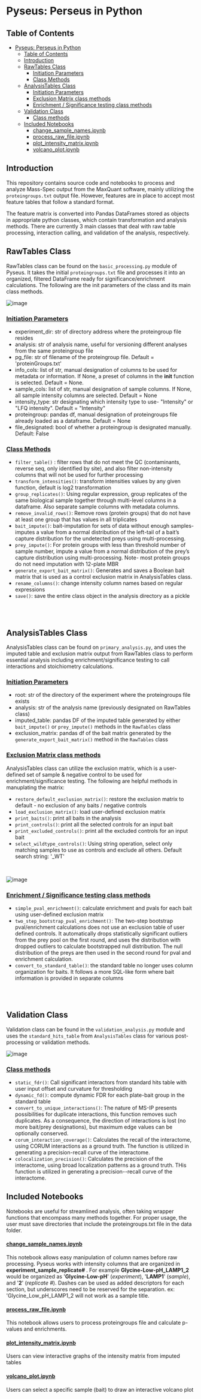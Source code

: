 # Pyseus: Perseus in Python

## Table of Contents

- [Pyseus: Perseus in Python](#pyseus-perseus-in-python)
  - [Table of Contents](#table-of-contents)
  - [Introduction](#introduction)
  - [RawTables Class](#rawtables-class)
    - [<u>Initiation Parameters</u>](#uinitiation-parametersu)
    - [<u>Class Methods</u>](#uclass-methodsu)
  - [AnalysisTables Class](#analysistables-class)
    - [<u>Initiation Parameters</u>](#uinitiation-parametersu-1)
    - [<u>Exclusion Matrix class methods</u>](#uexclusion-matrix-class-methodsu)
    - [<u>Enrichment / Significance testing class methods</u>](#uenrichment--significance-testing-class-methodsu)
  - [Validation Class](#validation-class)
    - [<u>Class methods</u>](#uclass-methodsu-1)
  - [Included Notebooks](#included-notebooks)
      - [<u>change_sample_names.ipynb</u>](#uchange_sample_namesipynbu)
      - [<u>process_raw_file.ipynb</u>](#uprocess_raw_fileipynbu)
      - [<u>plot_intensity_matrix.ipynb</u>](#uplot_intensity_matrixipynbu)
      - [<u>volcano_plot.ipynb</u>](#uvolcano_plotipynbu)



## Introduction

This repository contains source code and notebooks to process and analyze Mass-Spec output from the MaxQuant software, mainly utilizing the ```proteingroups.txt``` output file. However, features are in place to accept most feature tables that follow a standard format.

The feature matrix is converted into Pandas DataFrames stored as objects in appropriate python classes, which contain transformation and analysis methods. There are currently 3 main classes that deal with raw table processing, interaction calling, and validation of the analysis, respectively.

## RawTables Class
RawTables class can be found on the ```basic_processing.py``` module of Pyseus. It takes the initial ```proteingroups.txt``` file and processes it into an organized, filtered DataFrame ready for significance/enrichment calculations. The following are the init parameters of the class and its main class methods.

![image](./images/RawTables_graph.png)


### <u>Initiation Parameters</u>
* experiment_dir: str of directory address where the proteingroup file resides
* analysis: str of analysis name, useful for versioning different analyses from the same proteingroup file
* pg_file: str of filename of the proteingroup file. Default = 'proteinGroups.txt'
* info_cols: list of str, manual designation of columns to be used for metadata or information. If None, a preset of columns in the __init__ function is selected. Default = None.
* sample_cols: list of str, manual designation of sample columns. If None, all sample intensity columns are selected. Default = None
* intensity_type: str designating which intensity type to use- "Intensity" or "LFQ intensity". Default = "Intensity"
* proteingroup: pandas df, manual designation of proteingroups file already loaded as a dataframe. Default = None
* file_designated: bool of whether a proteingroup is designated manually. Default: False

### <u>Class Methods</u>
* ```filter_table()``` : filter rows that do not meet the QC (contaminants, reverse seq, only identified by site), and also filter non-intensity columns that will not be used for further processing
* ```transform_intensities()```: transform intensities values by any given function, default is log2 transformation
* ```group_replicates()```: Using regular expression, group replicates of the same biological sample together through multi-level columns in a dataframe. Also separate sample columns with metadata columns.
* ```remove_invalid_rows()```: Remove rows (protein groups) that do not have at least one group that has values in all triplicates
* ```bait_impute()```: bait-imputation for sets of data without enough samples- imputes a value from a normal distribution of the left-tail of a bait’s capture distribution for the undetected preys using multi-processing.
* ```prey_impute()```: For protein groups with less than threshold number of sample number, impute a value from a normal distribution of the prey’s capture distribution using multi-processing. Note- most protein groups do not need imputation with 12-plate MBR
* ```generate_export_bait_matrix()```: Generates and saves a Boolean bait matrix that is used as a control exclusion matrix in AnalysisTables class.
* ```rename_columns()```: change intensity column names based on regular expressions
* ```save()```: save the entire class object in the analysis directory as a pickle

<br>
<br>

## AnalysisTables Class
AnalysisTables class can be found on ```primary_analysis.py```, and uses the imputed table and exclusion matrix output from RawTables class to perform essential analysis including enrichment/significance testing to call interactions and stoichiometry calculations.

### <u>Initiation Parameters</u>
* root: str of the directory of the experiment where the proteingroups file exists
* analysis: str of the analysis name (previously designated on RawTables class)
* imputed_table: pandas DF of the imputed table generated by either ```bait_impute()``` or ```prey_impute()``` methods in the ```RawTables``` class
* exclusion_matrix: pandas df of the bait matrix generated by the ```generate_export_bait_matrix()``` method in the ```RawTables``` class


### <u>Exclusion Matrix class methods</u>

AnalysisTables class can utilize the exclusion matrix, which is a user-defined set of sample & negative control to be used for enrichment/significance testing. The following are helpful methods in manuplating the matrix:
* ```restore_default_exclusion_matrix()```: restore the exclusion matrix to default - no exclusion of any baits / negative controls
* ```load_exclusion_matrix()```: load user-defined exclusion matrix
* ```print_baits()```: print all baits in the analysis
* ```print_controls()```: print all the selected controls for an input bait
* ```print_excluded_controls()```: print all the excluded controls for an input bait
* ```select_wildtype_controls()```: Using string operation, select only matching samples to use as controls and exclude all others. Default search string: '_WT'

<br>

![image](./images/AnalysisTables_graph.png)

### <u>Enrichment / Significance testing class methods</u>
* ```simple_pval_enrichment()```: calculate enrichment and pvals for each bait using user-defined exclusion matrix
* ```two_step_bootstrap_pval_enrichment()```: The two-step bootstrap pval/enrichment calculations does not use an exclusion table of user defined controls. It automatically drops statistically significant outliers from the prey pool on the first round, and uses the distribution with dropped outliers to calculate bootstrapped null distribution. The null distribution of the preys are then used in the second round for pval and enrichment calculation.
* ```convert_to_standard_table()```: the standard table no longer uses column organization for baits. It follows a more SQL-like form where bait information is provided in separate columns

<br>
<br>

## Validation Class
Validation class can be found in the ```validation_analysis.py``` module and uses the ```standard_hits_table``` from ```AnalysisTables``` class for various post-processing or validation methods.

![image](./images/validations_graphs.png)


### <u>Class methods</u>
* ```static_fdr()```: Call significant interactors from standard hits table with user input offset and curvature for thresholding
* ```dynamic_fd()```: compute dynamic FDR for each plate-bait group in the standard table
* ```convert_to_unique_interactions()```: The nature of MS-IP presents possibilities for duplicate interactions, this function removes such duplicates. As a consequence, the direction of interactions is lost (no more bait/prey designations), but maximum edge values can be optionally conserved.
* ```corum_interaction_coverage()```: Calculates the recall of the interactome, using CORUM interactions as a ground truth. The function is utilized in generating a precision-recall curve of the interactome.
* ```colocalization_precision()```: Calculates the precision of the interactome, using broad localization patterns as a ground truth. THis function is utilized in generating a precision--recall curve of the interactome.



## Included Notebooks
Notebooks are useful for streamlined analysis, often taking wrapper functions that encompass many methods together. For proper usage, the user must save directories that include the proteingroups.txt file in the data folder.

#### <u>change_sample_names.ipynb</u>
This notebook allows easy manipulation of column names before raw processing. Pyseus works with intensity columns that are organized in <b>experiment_sample_replicate# </b>. For example <b>Glycine-Low-pH_LAMP1_2</b> would be organized as '<b>Glycine-Low-pH</b>' (<i>experiment</i>), '<b>LAMP1</b>' (<i>sample</i>), and '<b>2</b>' (<i>replicate #</i>). Dashes can be used as added descriptors for each section, but underscores need to be reserved for the separation. ex: 'Glycine_Low_pH_LAMP1_2 will not work as a sample title.
#### <u>process_raw_file.ipynb</u>
This notebook allows users to process proteingroups file and calculate p-values and enrichments.
#### <u>plot_intensity_matrix.ipynb</u>
Users can view interactive graphs of the intensity matrix from imputed tables
#### <u>volcano_plot.ipynb</u>
Users can select a specific sample (bait) to draw an interactive volcano plot
